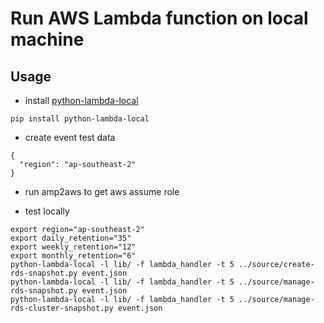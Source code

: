 # Run AWS Lambda function on local machine

## Usage

* install [python-lambda-local](https://github.com/HDE/python-lambda-local)

```
pip install python-lambda-local
```

* create event test data

```
{
  "region": "ap-southeast-2"
}
```

* run amp2aws to get aws assume role

* test locally

```
export region="ap-southeast-2"
export daily_retention="35"
export weekly_retention="12"
export monthly_retention="6"
python-lambda-local -l lib/ -f lambda_handler -t 5 ../source/create-rds-snapshot.py event.json
python-lambda-local -l lib/ -f lambda_handler -t 5 ../source/manage-rds-snapshot.py event.json
python-lambda-local -l lib/ -f lambda_handler -t 5 ../source/manage-rds-cluster-snapshot.py event.json
```
